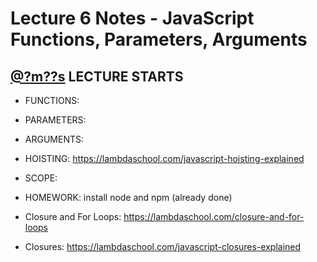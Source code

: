 # Lecture 6 Notes - JavaScript Functions, Parameters, Arguments
## [@?m??s](https://youtu.be/WmFRlpd1GTM?t=?m??s) LECTURE STARTS

- FUNCTIONS:
- PARAMETERS:
- ARGUMENTS:
- HOISTING: https://lambdaschool.com/javascript-hoisting-explained
- SCOPE:
- HOMEWORK: install node and npm (already done)

- Closure and For Loops: https://lambdaschool.com/closure-and-for-loops

- Closures: https://lambdaschool.com/javascript-closures-explained
